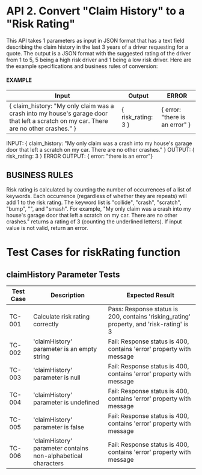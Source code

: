 # API 2. Convert "Claim History" to a "Risk Rating"

This API takes 1 parameters as input in JSON format that has a text field describing the claim history in the last 3 years of a driver requesting for a quote. The output is a JSON format with the suggested rating of the driver from 1 to 5, 5 being a high risk driver and 1 being a low risk driver. Here are the example specifications and business rules of conversion:

#### EXAMPLE

| Input                                                                                                                                 | Output             | ERROR                          |
| ------------------------------------------------------------------------------------------------------------------------------------- | ------------------ | ------------------------------ |
| { claim_history: "My only claim was a crash into my house's garage door that left a scratch on my car. There are no other crashes." } | { risk_rating: 3 } | { error: "there is an error" } |

INPUT: { claim_history: "My only claim was a crash into my house's garage door that left a scratch on my car. There are no other crashes." }
OUTPUT: { risk_rating: 3 }
ERROR OUTPUT: { error: "there is an error"}

## BUSINESS RULES

Risk rating is calculated by counting the number of occurrences of a list of keywords. Each occurrence (regardless of whether they are repeats) will add 1 to the risk rating. The keyword list is "collide", "crash", "scratch", "bump", "", and "smash". For example, "My only claim was a crash into my house's garage door that left a scratch on my car. There are no other crashes." returns a rating of 3 (counting the underlined letters). If input value is not valid, return an error.

# Test Cases for riskRating function

## claimHistory Parameter Tests

| Test Case | Description                                            | Expected Result                                                                      |
| --------- | ------------------------------------------------------ | ------------------------------------------------------------------------------------ |
| TC-001    | Calculate risk rating correctly                          | Pass: Response status is 200, contains 'risking_rating' property, and 'risk-rating' is 3 |
| TC-002    | 'claimHistory' parameter is an empty string                   | Fail: Response status is 400, contains 'error' property with message                 |
| TC-003    | 'claimHistory' parameter is null                              | Fail: Response status is 400, contains 'error' property with message                 |
| TC-004    | 'claimHistory' parameter is undefined                         | Fail: Response status is 400, contains 'error' property with message                 |
| TC-005    | 'claimHistory' parameter is false                             | Fail: Response status is 400, contains 'error' property with message                 |
| TC-006    | 'claimHistory' parameter contains non-alphabetical characters | Fail: Response status is 400, contains 'error' property with message                 |
